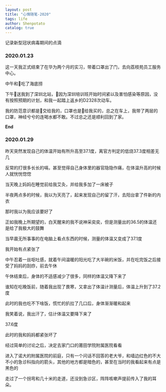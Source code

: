 ```yaml
---
layout: post
title: "心情随笔-2020"
tags: life 
author: Shenpotato
catalog: true
---
```




记录新型冠状病毒期间的点滴



### 2020.01.23

这一天我正式结束了在华为两个月的实习，带着口罩出了门，去向荔枝苑员工服务中心。

中午和🐷吃了海底捞

下午🐷送我到了深圳北站，🐷因为深圳培训班开始时间紧以及害怕感染等原因，没有按照预期的计划，和我一起踏上返乡的D2328次动车。

我的防范意识都是🐷交给我的，口罩也是🐷给我买的，总之在车上，我带了两层的口罩，神经兮兮的连喝水都不敢。不过总之还是顺利回到了家。

**End**



### 2020.01.29

昨天突然发现自己的体温开始有所升高至37.1度，离官方判定的低烧37.3度相差无几

反常的打很多长长的嗝，甚至觉得自己身体里的器官隐隐作痛，在体温升高的时候人就恍恍惚惚

当天晚上妈妈在睡觉前给我艾灸，并给我多加了一床被子

半夜两点多的时候，我以为天亮了，起来发现自己的留了汗，去阳台拿了件新的内衣

那时我以为我应该要好了

正如我晚上所期望的，白天醒来的我不说神采奕奕，但是测量出的36.5的体温还是给了我极大的鼓舞

当早晨无所事事的在电脑上看点东西的时候，测量的体温又变成了37.1度

我开始有点紧张了

中午忍着一丝呕吐感，就着午间温暖的阳光吃了大半碗的米饭，并在吃完饭之后接受了妈妈的刮痧，前去午休

午休结束后，身体的不适感减少了很多，同样的体温又降下来了

谁知在吃晚饭前，随着我出现了畏寒，又拿出了体温计测量后，体温上升到了37.2度

此时的我也吃不下啥饭，慌忙的扒拉了几口后，身体渐渐暖和起来

我笑着说，我出汗了，估计体温又要降下来了

37.6度

此时的我和妈妈都紧张坏了

经过简单的讨论之后，决定去家门口的莆田学院附属医院看看

进入了诺大的附属医院的前庭，只有一个问话不回答的老大爷，和墙边红色的不大不小的急诊科指向的箭头，其他的地方都是暗色的，甚至在当时的我看起来有点是黑色的

走过了一个拐弯和几十米的走道，还没到急诊区，阵阵咳嗽声提前传入了我的耳朵。
